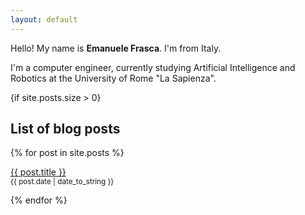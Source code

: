 ```yaml
---
layout: default
---
```


Hello! My name is **Emanuele Frasca**. I'm from Italy.

I'm a computer engineer, currently studying Artificial Intelligence and Robotics at the University of Rome "La Sapienza".


{if site.posts.size > 0}
  ## List of blog posts
  {% for post in site.posts %}
  <p>
    <a href="{{ post.url }}">{{ post.title }}</a>
    <br>
    <small>{{ post.date | date_to_string }}</small>
  </p>
  {% endfor %}
